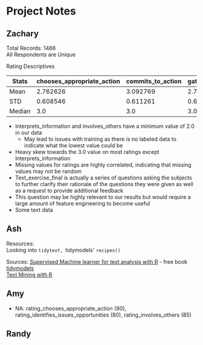 # Project Notes

## Zachary
Total Records: 1466  
All Respondents are Unique 

Rating Descriptives  

Stats | chooses_appropriate_action | commits_to_action | gathers_information | identifies_issues_opportunities | interprets_information | involves_others | final_score 
---------|----------|---------|---------|----------|---------|---------|----------
 Mean | 2.762626 | 3.092769 | 2.703274 | 2.668831 | 2.465211 | 2.80449 | 3.22101 
 STD | 0.608546 | 0.611261 | 0.648403 | 0.564276 | 0.619769 | 0.673092 | 1.308516 
 Median | 3.0 | 3.0 | 3.0 | 3.0 | 2.0 | 3.0 | 3.0 
 
- Interprets_information and involves_others have a minimum value of 2.0 in our data
  -  May lead to issues with training as there is no labeled data to indicate what the lowest value could be
-  Heavy skew towards the 3.0 value on most ratings except Interprets_information
-  Missing values for ratings are highly correlated, indicating that missing values may not be random
-  Text_exercise_final is actually a series of questions asking the subjects to further clarify their rationale of the questions they were given as well as a request to provide additional feedback
  -  This question may be highly relevant to our results but would require a large amount of feature engineering to become useful
-  Some text data 

## Ash

Resources:  
Looking into `tidytext, `tidymodels' `recipes()`  

Sources:
[Supervised Machine learner for text analysis with R](https://smltar.com/)  - free book  
[tidymodels](https://www.tidymodels.org/)  
[Text Mining with R](https://www.tidytextmining.com/index.html)  

## Amy

- NA: rating_chooses_appropriate_action (80), rating_identifies_issues_opportunities (80), rating_involves_others (85)  


## Randy



